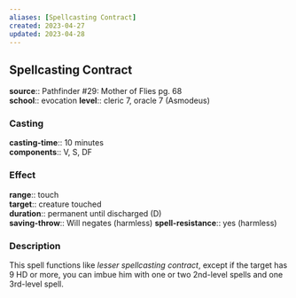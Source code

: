 ```yaml
---
aliases: [Spellcasting Contract]
created: 2023-04-27
updated: 2023-04-28
---
```


## Spellcasting Contract

**source**:: Pathfinder \#29: Mother of Flies pg. 68  
**school**:: evocation
**level**:: cleric 7, oracle 7 (Asmodeus)

### Casting

**casting-time**:: 10 minutes  
**components**:: V, S, DF

### Effect

**range**:: touch  
**target**:: creature touched  
**duration**:: permanent until discharged (D)  
**saving-throw**:: Will negates (harmless)
**spell-resistance**:: yes (harmless)

### Description

This spell functions like *lesser spellcasting contract*, except if the target has 9 HD or more, you can imbue him with one or two 2nd-level spells and one 3rd-level spell.
